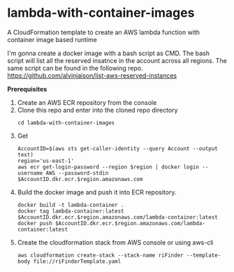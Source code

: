 # lambda-with-container-images
A CloudFormation template to create an AWS lambda function with container image based runtime

I'm gonna create a docker image with a bash script as CMD. The bash script will list all the reserved insatnce in the account across all regions. The same script can be found in the following repo.
https://github.com/alvinjaison/list-aws-reserved-instances

**Prerequisites**

1. Create an AWS ECR repository from the console
2. Clone this repo and enter into the cloned repo directory
   ```
   cd lambda-with-container-images
   ```
3. Get
   ```
   AccountID=$(aws sts get-caller-identity --query Account --output text)
   region='us-east-1'
   aws ecr get-login-password --region $region | docker login --username AWS --password-stdin $AccountID.dkr.ecr.$region.amazonaws.com
   ```
5. Build the docker image and push it into ECR repository. 
   ```
   docker build -t lambda-container .
   docker tag lambda-container:latest $AccountID.dkr.ecr.$region.amazonaws.com/lambda-container:latest
   docker push $AccountID.dkr.ecr.$region.amazonaws.com/lambda-container:latest
   ```
4. Create the cloudformation stack from AWS console or using aws-cli
   ```
   aws cloudformation create-stack --stack-name riFinder --template-body file://riFinderTemplate.yaml
   ```
   
